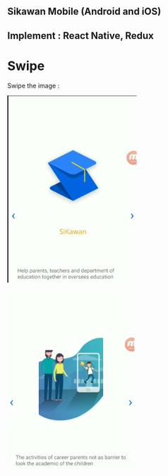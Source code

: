 ## Sikawan Mobile (Android and iOS)
## Implement : React Native, Redux

# Swipe

Swipe the image : 

![alt text](https://github.com/HasymiMuhamad/SiKawan-Apps---Mobile/blob/master/img/mobile_1.png)           
![alt text](https://github.com/HasymiMuhamad/SiKawan-Apps---Mobile/blob/master/img/mobile_2.png)
